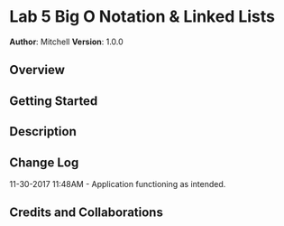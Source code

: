 # Lab 5 Big O Notation & Linked Lists

**Author**: Mitchell
**Version**: 1.0.0

## Overview

## Getting Started

## Description

## Change Log
11-30-2017 11:48AM - Application functioning as intended.

## Credits and Collaborations
